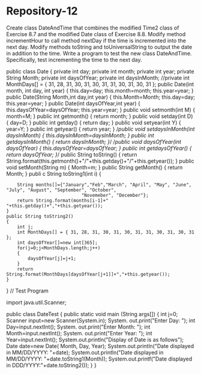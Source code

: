 # Repository-12
Create class DateAndTime that combines the modified Time2 class of Exercise 8.7 and the modified Date class of Exercise 8.8. Modify method incrementHour to call method nextDay if the time is incremented into the next day. Modify methods toString and toUniversalString to output the date in addition to the time. Write a program to test the new class DateAndTime. Specifically, test incrementing the time to the next day.

public class Date 
{
	private int day;
	private int month;
	private int year;
	private String Month;
	private int daysOfYear;
	private int daysInMonth;
	//private int MonthDays[] = { 31, 28, 31, 30, 31, 30, 31, 31, 30, 31, 30, 31 };
	public Date(int month, int day, int year)
	{
		this.day=day;
		this.month=month;
		this.year=year;
	}
	public Date(String Month,int day,int year)
	{
		this.Month=Month;
		this.day=day;
		this.year=year;
	}
	public Date(int daysOfYear,int year)
	{
		this.daysOfYear=daysOfYear;
		this.year=year;
	}
	public void setmonth(int M)
	{
		month=M;
	}
	public int getmonth()
	{
		return month;
	}
	public void setday(int D)
	{
		day=D;
	}
	public int getday()
	{
		return day;
	}
	public void setyear(int Y)
	{
		year=Y;
	}
	public int getyear()
	{
		return year;
	}
	/*public void setdaysInMonth(int daysInMonth)
	{
		this.daysInMonth=daysInMonth;
	}
	public int getdaysInMonth()
	{
		return daysInMonth;
	}*/
	/*public void daysOfYear(int daysOfYear)
	{
		this.daysOfYear=daysOfYear;
	}
	public int getdaysOfYear()
	{
		return daysOfYear;
	}*/
	public String toString()
	{
		return String.format(this.getmonth()+"/"+this.getday()+"/"+this.getyear());
	}
	public void setMonth(String m)
	{
		Month=m;
	}
	public String getMonth()
	{
		return Month;
	}
	publi c String toString1(int i)
	{	
	
		String months[]={"January","Feb","March", "April", "May", "June", "July", "August", "September", "October",
								"Novemeber", "December"};
		return String.format(months[i-1]+" "+this.getday()+","+this.getyear());
	}
	public String toString2()
    {
        int j;
        int MonthDays[] = { 31, 28, 31, 30, 31, 30, 31, 31, 30, 31, 30, 31 };
        int daysOfYear[]=new int[365];
        for(j=0;j<MonthDays.length;j++)
        {
            daysOfYear[j]=j+1;
        }
        return String.format(MonthDays[daysOfYear[j+1]]+","+this.getyear());
    }
	
}
// Test Program

import java.util.Scanner;


public class DateTest
{
	public static void main (String args[])
	{
		int j=0;
		Scanner input=new Scanner(System.in);
		System. out.print("Enter Day: ");
		int Day=input.nextInt();
		System. out.print("Enter Month: ");
		int Month=input.nextInt();
		System. out.print("Enter Year: ");
		int Year=input.nextInt();
		System.out.println("Display of Date is as follows");
		Date date=new Date( Month, Day, Year);
		System.out.println("Date displayed in MM/DD/YYYY: "+date);
		System.out.println("Date displayed in MM/DD/YYYY: "+date.toString1(Month));
		System.out.printf("Date displayed in DDD/YYYY:"+date.toString2());
	}
}
